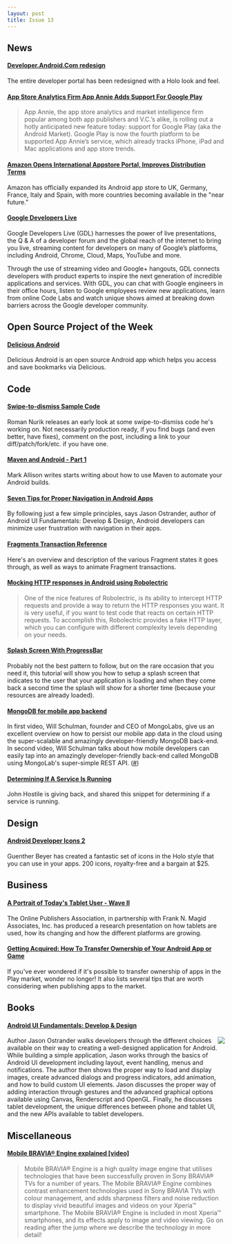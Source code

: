 ```yaml
---
layout: post
title: Issue 13
---
```

## News

#### [Developer.Android.Com redesign](http://developer.android.com/index.html)
The entire developer portal has been redesigned with a Holo look and feel.

#### [App Store Analytics Firm App Annie Adds Support For Google Play](http://techcrunch.com/2012/06/20/at-last-app-store-analytics-firm-app-annie-adds-support-for-google-play/)
> App Annie, the app store analytics and market intelligence firm popular among both app publishers and V.C.’s alike, is rolling out a hotly anticipated new feature today: support for Google Play (aka the Android Market). Google Play is now the fourth platform to be supported App Annie’s service, which already tracks iPhone, iPad and Mac applications and app store trends.

#### [Amazon Opens International Appstore Portal, Improves Distribution Terms](http://techcrunch.com/2012/06/20/another-step-for-the-kindle-fire-abroad-amazon-launches-international-appstore-as-it-improves-distribution-terms/)
Amazon has officially expanded its Android app store to UK, Germany, France, Italy and Spain, with more countries becoming available in the "near future."

#### [Google Developers Live](https://developers.google.com/live/)
Google Developers Live (GDL) harnesses the power of live presentations, the Q & A of a developer forum and the global reach of the internet to bring you live, streaming content for developers on many of Google’s platforms, including Android, Chrome, Cloud, Maps, YouTube and more.

Through the use of streaming video and Google+ hangouts, GDL connects developers with product experts to inspire the next generation of incredible applications and services. With GDL, you can chat with Google engineers in their office hours, listen to Google employees review new applications, learn from online Code Labs and watch unique shows aimed at breaking down barriers across the Google developer community.

## Open Source Project of the Week

#### [Delicious Android](https://github.com/lexs/android-delicious)
Delicious Android is an open source Android app which helps you access and save bookmarks via Delicious. 

## Code

#### [Swipe-to-dismiss Sample Code](https://plus.google.com/113735310430199015092/posts/Fgo1p5uWZLu)
Roman Nurik releases an early look at some swipe-to-dismiss code he's working on. Not necessarily production ready, if you find bugs (and even better, have fixes), comment on the post, including a link to your diff/patch/fork/etc. if you have one.

#### [Maven and Android - Part 1](http://blog.stylingandroid.com/archives/1067)
Mark Allison writes starts writing about how to use Maven to automate your Android builds.

#### [Seven Tips for Proper Navigation in Android Apps](http://www.peachpit.com/articles/article.aspx?p=1874864)
By following just a few simple principles, says Jason Ostrander, author of Android UI Fundamentals: Develop & Design, Android developers can minimize user frustration with navigation in their apps.

#### [Fragments Transaction Reference](http://daniel-codes.blogspot.com/2012/06/fragment-transactions-reference.html)
Here's an overview and description of the various Fragment states it goes through, as well as ways to animate Fragment transactions.

#### [Mocking HTTP responses in Android using Robolectric](http://kiefermat.com/2012/03/19/mocking-http-responses-in-android-using-robolectric/)
> One of the nice features of Robolectric, is its ability to intercept HTTP requests and provide a way to return the HTTP responses you want. It is very useful, if you want to test code that reacts on certain HTTP requests. To accomplish this, Robolectric provides a fake HTTP layer, which you can configure with different complexity levels depending on your needs.

#### [Splash Screen With ProgressBar](http://blog.blundell-apps.com/tut-splashscreen-with-progress-bar/)
Probably not the best pattern to follow, but on the rare occasion that you need it, this tutorial will show you how to setup a splash screen that indicates to the user that your application is loading and when they come back a second time the splash will show for a shorter time (because your resources are already loaded). 

#### [MongoDB for mobile app backend](http://androidclip.com/mongodb-mobile-app-backend-301/)
In first video, Will Schulman, founder and CEO of MongoLabs, give us an excellent overview on how to persist our mobile app data in the cloud using the super-scalable and amazingly developer-friendly MongoDB back-end. In second video, Will Schulman talks about how mobile developers can easily tap into an amazingly developer-friendly back-end called MongoDB using MongoLab's super-simple REST API. ([#](https://twitter.com/monocoder/statuses/214747567085457411))

#### [Determining If A Service Is Running](http://pastebin.com/TAQGiuCD)
John Hostile is giving back, and shared this snippet for determining if a service is running.

## Design

#### [Android Developer Icons 2](http://www.androidicons.com/)
Guenther Beyer has created a fantastic set of icons in the Holo style that you can use in your apps. 200 icons, royalty-free and a bargain at $25.

## Business

#### [A Portrait of Today's Tablet User - Wave II](http://www.online-publishers.org/index.php/opa_news/press_release/opa_study_reveals_attitudes_of_todays_tablet_user)
The Online Publishers Association, in partnership with Frank N. Magid Associates, Inc. has produced a research presentation on how tablets are used, how its changing and how the different platforms are growing. 

#### [Getting Acquired: How To Transfer Ownership of Your Android App or Game](http://phandroid.com/2012/06/21/getting-acquired-how-to-transfer-ownership-of-your-android-app-or-game/)
If you've ever wondered if it's possible to transfer ownership of apps in the Play market, wonder no longer! It also lists several tips that are worth considering when publishing apps to the market.

## Books

#### [Android UI Fundamentals: Develop & Design](http://amzn.to/KB4s2G)
<img src="http://www.peachpit.com/ShowCover.aspx?isbn=0321814584&type=f" style="float: right;" /> 

Author Jason Ostrander walks developers through the different choices available on their way to creating a well-designed application for Android. While building a simple application, Jason works through the basics of Android UI development including layout, event handling, menus and notifications. The author then shows the proper way to load and display images, create advanced dialogs and progress indicators, add animation, and how to build custom UI elements. Jason discusses the proper way of adding interaction through gestures and the advanced graphical options available using Canvas, Renderscript and OpenGL. Finally, he discusses tablet development, the unique differences between phone and tablet UI, and the new APIs available to tablet developers.

## Miscellaneous

#### [Mobile BRAVIA® Engine explained [video]](http://developer.sonymobile.com/wp/2012/06/21/mobile-bravia-engine-explained-video/)
> Mobile BRAVIA® Engine is a high quality image engine that utilises technologies that have been successfully proven in Sony BRAVIA® TVs for a number of years. The Mobile BRAVIA® Engine combines contrast enhancement technologies used in Sony BRAVIA TVs with colour management, and adds sharpness filters and noise reduction to display vivid beautiful images and videos on your Xperia™ smartphone. The Mobile BRAVIA® Engine is included in most Xperia™ smartphones, and its effects apply to image and video viewing. Go on reading after the jump where we describe the technology in more detail!

